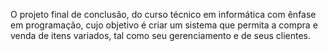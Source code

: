 O projeto final de conclusão, do curso técnico em informática com ênfase em programação, cujo objetivo é criar um sistema que permita a compra e venda de itens variados, tal como seu gerenciamento e de seus clientes.